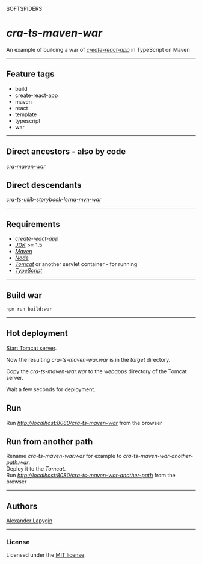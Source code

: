 SOFTSPIDERS

# *cra-ts-maven-war*

An example of building a war of [*create-react-app*](https://github.com/facebook/create-react-app) in TypeScript on Maven

---

## Feature tags

- build
- create-react-app
- maven
- react
- template
- typescript
- war

---

## Direct ancestors - also by code

[*cra-maven-war*](https://github.com/softspiders/cra-maven-war)


## Direct descendants

[*cra-ts-uilib-storybook-lerna-mvn-war*](https://github.com/softspiders/cra-ts-uilib-storybook-lerna-mvn-war)

---

## Requirements

* [*create-react-app*](https://facebook.github.io/create-react-app/)
* [*JDK*](https://java.com/ru/download/) >= 1.5
* [*Maven*](https://maven.apache.org/)
* [*Node*](https://nodejs.org/en/download/package-manager/)
* [*Tomcat*](http://tomcat.apache.org/) or another servlet container - for running
* [*TypeScript*](https://www.typescriptlang.org/)

---

## Build war

```sh
npm run build:war
```

---

## Hot deployment

[Start Tomcat server](https://www.webucator.com/how-to/how-start-stop-apache-tomcat-from-the-command-line-windows.cfm).
  
Now the resulting *cra-ts-maven-war.war* is in the *target* directory.
  
Copy the *cra-ts-maven-war.war* to the *webapps* directory of the Tomcat server.

Wait a few seconds for deployment.

## Run

Run [*http://localhost:8080/cra-ts-maven-war*](http://localhost:8080/cra-ts-maven-war) from the browser

## Run from another path

Rename *cra-ts-maven-war.war* for example to *cra-ts-maven-war-another-path.war*.  
Deploy it to the *Tomcat*.  
Run [*http://localhost:8080/cra-ts-maven-war-another-path*](http://localhost:8080/cra-ts-maven-war-another-path) from the
browser

---

## Authors

[Alexander Lapygin](https://github.com/AlexanderLapygin)

---

### License

Licensed under the [MIT license](./LICENSE).
